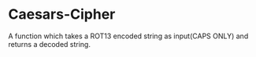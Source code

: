 # Caesars-Cipher
A function which takes a ROT13 encoded string as input(CAPS ONLY) and returns a decoded string.